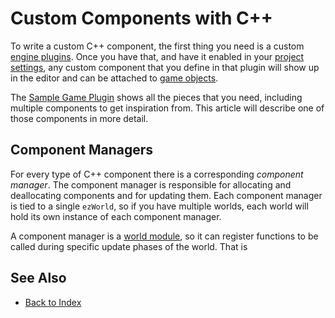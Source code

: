 # Custom Components with C++

To write a custom C++ component, the first thing you need is a custom [engine plugins](engine-plugins.md). Once you have that, and have it enabled in your [project settings](../../projects/project-settings.md), any custom component that you define in that plugin will show up in the editor and can be attached to [game objects](../../runtime/world/game-objects.md).

The [Sample Game Plugin](../../samples/sample-game-plugin.md) shows all the pieces that you need, including multiple components to get inspiration from. This article will describe one of those components in more detail.

## Component Managers

For every type of C++ component there is a corresponding *component manager*. The component manager is responsible for allocating and deallocating components and for updating them. Each component manager is tied to a single `ezWorld`, so if you have multiple worlds, each world will hold its own instance of each component manager. 

A component manager is a [world module](../../runtime/world/world-modules.md), so it can register functions to be called during specific update phases of the world. That is 



<!-- PAGE IS TODO -->

## See Also

* [Back to Index](../../index.md)
